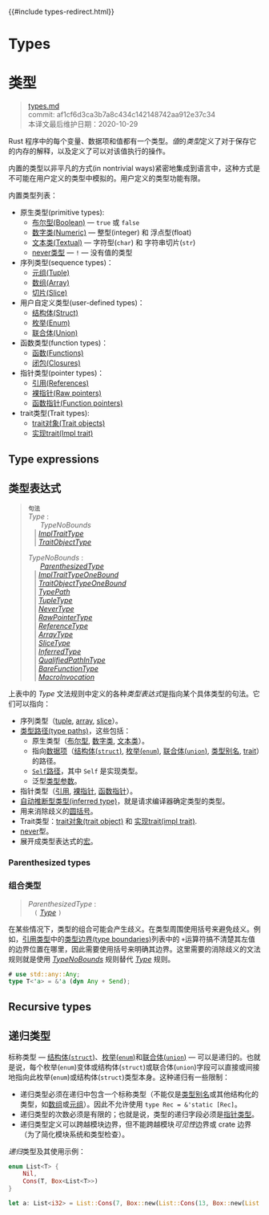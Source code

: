 {{#include types-redirect.html}}
# Types
# 类型

>[types.md](https://github.com/rust-lang/reference/blob/master/src/types.md)\
>commit: af1cf6d3ca3b7a8c434c142148742aa912e37c34 \
>本译文最后维护日期：2020-10-29

Rust 程序中的每个变量、数据项和值都有一个类型。*值*的*类型*定义了对于保存它的内存的解释，以及定义了可以对该值执行的操作。

内置的类型以非平凡的方式(in nontrivial ways)紧密地集成到语言中，这种方式是不可能在用户定义的类型中模拟的。用户定义的类型功能有限。

内置类型列表：

* 原生类型(primitive types):
    * [布尔型(Boolean)][Boolean] — `true` 或 `false`
    * [数字类(Numeric)][Numeric] — 整型(integer) 和 浮点型(float)
    * [文本类(Textual)][Textual] — 字符型(`char`) 和 字符串切片(`str`)
    * [never类型][Never] — `!` — 没有值的类型
*  序列类型(sequence types)：
    * [元组(Tuple)][Tuple]
    * [数组(Array)][Array]
    * [切片(Slice)][Slice]
* 用户自定义类型(user-defined types)：
    * [结构体(Struct)][Struct]
    * [枚举(Enum)][Enum]
    * [联合体(Union)][Union]
* 函数类型(function types)：
    * [函数(Functions)][Functions]
    * [闭包(Closures)][Closures]
* 指针类型(pointer types)：
    * [引用(References)][References]
    * [裸指针(Raw pointers)][Raw pointers]
    * [函数指针(Function pointers)][Function pointers]
* trait类型(Trait types):
    * [trait对象(Trait objects)][Trait objects]
    * [实现trait(Impl trait)][Impl trait]

## Type expressions
## 类型表达式

> **<sup>句法</sup>**\
> _Type_ :\
> &nbsp;&nbsp; &nbsp;&nbsp; _TypeNoBounds_\
> &nbsp;&nbsp; | [_ImplTraitType_]\
> &nbsp;&nbsp; | [_TraitObjectType_]
>
> _TypeNoBounds_ :\
> &nbsp;&nbsp; &nbsp;&nbsp; [_ParenthesizedType_]\
> &nbsp;&nbsp; | [_ImplTraitTypeOneBound_]\
> &nbsp;&nbsp; | [_TraitObjectTypeOneBound_]\
> &nbsp;&nbsp; | [_TypePath_]\
> &nbsp;&nbsp; | [_TupleType_]\
> &nbsp;&nbsp; | [_NeverType_]\
> &nbsp;&nbsp; | [_RawPointerType_]\
> &nbsp;&nbsp; | [_ReferenceType_]\
> &nbsp;&nbsp; | [_ArrayType_]\
> &nbsp;&nbsp; | [_SliceType_]\
> &nbsp;&nbsp; | [_InferredType_]\
> &nbsp;&nbsp; | [_QualifiedPathInType_]\
> &nbsp;&nbsp; | [_BareFunctionType_]\
> &nbsp;&nbsp; | [_MacroInvocation_]

上表中的 _Type_ 文法规则中定义的各种*类型表达式*是指向某个具体类型的句法。它们可以指向：

* 序列类型（[tuple], [array], [slice]）。
* [类型路径(type paths)][Type paths]，这些包括：
    * 原生类型（[布尔型][boolean], [数字类][numeric], [文本类][textual]）。
    * 指向[数据项][item]（[结构体(`struct`)][struct], [枚举(`enum`)][enum], [联合体(`union`)][union], [类型别名][type alias], [trait]）的路径。
    * [`Self`路径][`Self` path]，其中 `Self` 是实现类型。
    * 泛型[类型参数][type parameters]。
* 指针类型（[引用][reference], [裸指针][raw pointer], [函数指针][function pointer]）。
* [自动推断型类型(inferred type)][inferred type]，就是请求编译器确定类型的类型。
* 用来消除歧义的[圆括号][Parentheses]。
* Trait类型：[trait对象(trait object)][Trait objects] 和 [实现trait(impl trait)][impl trait].
* [never]型。
* 展开成类型表达式的[宏][Macros]。

### Parenthesized types
### 组合类型

> _ParenthesizedType_ :\
> &nbsp;&nbsp; `(` [_Type_] `)`

在某些情况下，类型的组合可能会产生歧义。在类型周围使用括号来避免歧义。例如，[引用类型][reference type]中的[类型边界(type boundaries)][type boundaries]列表中的 `+`运算符搞不清楚其左值的边界位置在哪里，因此需要使用括号来明确其边界。这里需要的消除歧义的文法规则就是使用 [_TypeNoBounds_] 规则替代 [_Type_] 规则。

```rust
# use std::any::Any;
type T<'a> = &'a (dyn Any + Send);
```

## Recursive types
## 递归类型

标称类型 &mdash; [结构体(`struct`)][structs]、[枚举(`enum`)][enumerations]和[联合体(`union`)][unions] &mdash; 可以是递归的。也就是说，每个枚举(`enum`)变体或结构体(`struct`)或联合体(`union`)字段可以直接或间接地指向此枚举(`enum`)或结构体(`struct`)类型本身。这种递归有一些限制：

* 递归类型必须在递归中包含一个标称类型（不能仅是[类型别名][type aliases]或其他结构化的类型，如[数组][arrays]或[元组][tuples]）。因此不允许使用 `type Rec = &'static [Rec]`。
* 递归类型的次数必须是有限的；也就是说，类型的递归字段必须是[指针类型][pointer types]。
* 递归类型定义可以跨越模块边界，但不能跨越模块*可见性*边界或 crate 边界（为了简化模块系统和类型检查）。

*递归*类型及其使用示例：

```rust
enum List<T> {
    Nil,
    Cons(T, Box<List<T>>)
}

let a: List<i32> = List::Cons(7, Box::new(List::Cons(13, Box::new(List::Nil))));
```

[_ArrayType_]: types/array.md
[_BareFunctionType_]: types/function-pointer.md
[_ImplTraitTypeOneBound_]: types/impl-trait.md
[_ImplTraitType_]: types/impl-trait.md
[_InferredType_]: types/inferred.md
[_MacroInvocation_]: macros.md#macro-invocation
[_NeverType_]: types/never.md
[_ParenthesizedType_]: types.md#parenthesized-types
[_QualifiedPathInType_]: paths.md#qualified-paths
[_RawPointerType_]: types/pointer.md#raw-pointers-const-and-mut
[_ReferenceType_]: types/pointer.md#shared-references-
[_SliceType_]: types/slice.md
[_TraitObjectTypeOneBound_]: types/trait-object.md
[_TraitObjectType_]: types/trait-object.md
[_TupleType_]: types/tuple.md#tuple-types
[_TypeNoBounds_]: types.md#type-expressions
[_TypePath_]: paths.md#paths-in-types
[_Type_]: types.md#type-expressions

[Array]: types/array.md
[Boolean]: types/boolean.md
[Closures]: types/closure.md
[Enum]: types/enum.md
[Function pointers]: types/function-pointer.md
[Functions]: types/function-item.md
[Impl trait]: types/impl-trait.md
[Macros]: macros.md
[Numeric]: types/numeric.md
[Parentheses]: #parenthesized-types
[Raw pointers]: types/pointer.md#raw-pointers-const-and-mut
[References]: types/pointer.md#shared-references-
[Slice]: types/slice.md
[Struct]: types/struct.md
[Textual]: types/textual.md
[Trait objects]: types/trait-object.md
[Tuple]: types/tuple.md
[Type paths]: paths.md#paths-in-types
[Union]: types/union.md
[`Self` path]: paths.md#self-1
[arrays]: types/array.md
[enumerations]: types/enum.md
[function pointer]: types/function-pointer.md
[inferred type]: types/inferred.md
[item]: items.md
[never]: types/never.md
[pointer types]: types/pointer.md
[raw pointer]: types/pointer.md#raw-pointers-const-and-mut
[reference type]: types/pointer.md#shared-references-
[reference]: types/pointer.md#shared-references-
[structs]: types/struct.md
[trait]: types/trait-object.md
[tuples]: types/tuple.md
[type alias]: items/type-aliases.md
[type aliases]: items/type-aliases.md
[type boundaries]: trait-bounds.md
[type parameters]: types/parameters.md
[unions]: types/union.md

<!-- 2020-11-7-->
<!-- checked -->

